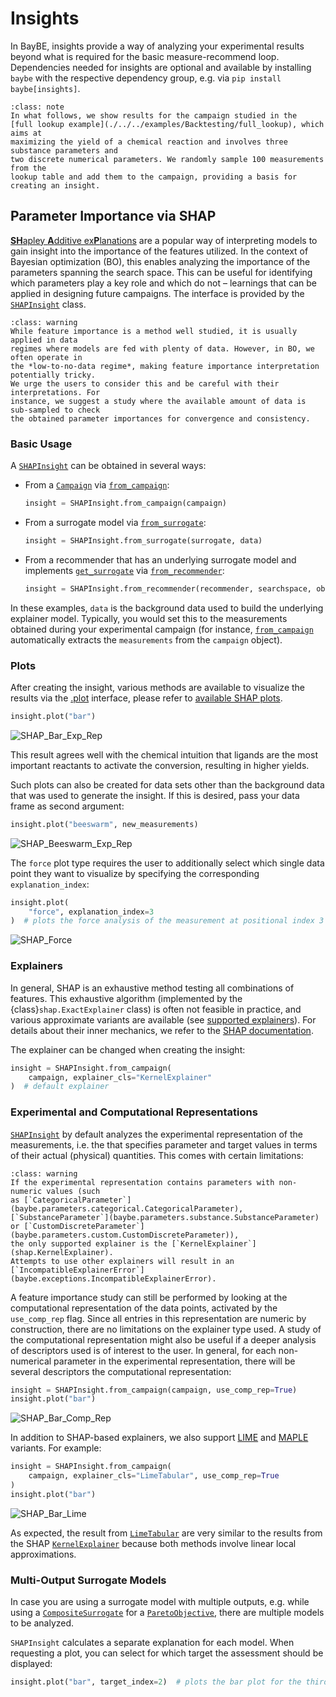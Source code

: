 # Insights
In BayBE, insights provide a way of analyzing your experimental results beyond what is 
required for the basic measure-recommend loop. Dependencies needed for insights are 
optional and available by installing `baybe` with the respective dependency group, e.g. 
via `pip install baybe[insights]`.

```{admonition} Examples On This Page
:class: note
In what follows, we show results for the campaign studied in the 
[full lookup example](./../../examples/Backtesting/full_lookup), which aims at 
maximizing the yield of a chemical reaction and involves three substance parameters and  
two discrete numerical parameters. We randomly sample 100 measurements from the 
lookup table and add them to the campaign, providing a basis for creating an insight.
```

## Parameter Importance via SHAP
[**SH**apley **A**dditive ex**P**lanations](https://shap.readthedocs.io/en/latest/index.html) 
are a popular way of interpreting models to gain insight into the importance of the 
features utilized. In the context of Bayesian optimization (BO), this enables analyzing 
the importance of the parameters spanning the search space. This can be useful 
for identifying which parameters play a key role and which do not – learnings that can 
be applied in designing future campaigns. The interface is provided by the 
[`SHAPInsight`](baybe.insights.shap.SHAPInsight) class.

```{admonition} Model Interpretation in BO
:class: warning
While feature importance is a method well studied, it is usually applied in data 
regimes where models are fed with plenty of data. However, in BO, we often operate in 
the *low-to-no-data regime*, making feature importance interpretation potentially tricky. 
We urge the users to consider this and be careful with their interpretations. For 
instance, we suggest a study where the available amount of data is sub-sampled to check
the obtained parameter importances for convergence and consistency.
```

### Basic Usage
A [`SHAPInsight`](baybe.insights.shap.SHAPInsight) can be obtained in several ways:
- From a [`Campaign`](baybe.campaign.Campaign) via 
  [`from_campaign`](baybe.insights.shap.SHAPInsight.from_campaign):
  ~~~python
  insight = SHAPInsight.from_campaign(campaign)
  ~~~
- From a surrogate model via [`from_surrogate`](baybe.insights.shap.SHAPInsight.from_surrogate):
  ~~~python
  insight = SHAPInsight.from_surrogate(surrogate, data)
  ~~~
- From a recommender that has an underlying surrogate model and implements 
  [`get_surrogate`](baybe.recommenders.pure.bayesian.base.BayesianRecommender.get_surrogate) 
  via [`from_recommender`](baybe.insights.shap.SHAPInsight.from_recommender):
  ~~~python
  insight = SHAPInsight.from_recommender(recommender, searchspace, objective, data)
  ~~~

In these examples, `data` is the background data used to build the underlying explainer
model. Typically, you would set this to the measurements obtained during your 
experimental campaign (for instance, [`from_campaign`](baybe.insights.shap.SHAPInsight.from_campaign)
automatically extracts the `measurements` from the `campaign` object).

### Plots
After creating the insight, various methods are available to visualize the results via 
the [.plot](baybe.insights.shap.SHAPInsight.plot) 
interface, please refer to [available SHAP plots](baybe.insights.shap.SHAP_PLOTS).

~~~python
insight.plot("bar")
~~~
![SHAP_Bar_Exp_Rep](../_static/insights/shap_bar_exp_rep.svg)

This result agrees well with the chemical intuition that ligands are the most important 
reactants to activate the conversion, resulting in higher yields.

Such plots can also be created for data sets other than the background data that
was used to generate the insight. If this is desired, pass your data frame as second 
argument:
~~~python
insight.plot("beeswarm", new_measurements)
~~~
![SHAP_Beeswarm_Exp_Rep](../_static/insights/shap_beeswarm_exp_rep.svg)

The `force` plot type requires the user to additionally select which single data point 
they want to visualize by specifying the corresponding `explanation_index`:
~~~python
insight.plot(
    "force", explanation_index=3
)  # plots the force analysis of the measurement at positional index 3
~~~
![SHAP_Force](../_static/insights/shap_force.svg)

### Explainers
In general, SHAP is an exhaustive method testing all combinations of features. This 
exhaustive algorithm (implemented by the {class}`shap.ExactExplainer` class) is
often not feasible in practice, and various approximate variants are available (see 
[supported explainers](baybe.insights.shap.EXPLAINERS)). For details about their inner 
mechanics, we refer to the [SHAP documentation](https://shap.readthedocs.io/en/latest/api.html#explainers).

The explainer can be changed when creating the insight:
~~~python
insight = SHAPInsight.from_campaign(
    campaign, explainer_cls="KernelExplainer"
)  # default explainer
~~~

### Experimental and Computational Representations
[`SHAPInsight`](baybe.insights.shap.SHAPInsight) by default analyzes the experimental
representation of the measurements, i.e. the that specifies parameter and target values
in terms of their actual (physical) quantities. This comes with certain limitations:

```{admonition} Experimental Representation Limits
:class: warning
If the experimental representation contains parameters with non-numeric values (such 
as [`CategoricalParameter`](baybe.parameters.categorical.CategoricalParameter), 
[`SubstanceParameter`](baybe.parameters.substance.SubstanceParameter) 
or [`CustomDiscreteParameter`](baybe.parameters.custom.CustomDiscreteParameter)), 
the only supported explainer is the [`KernelExplainer`](shap.KernelExplainer). 
Attempts to use other explainers will result in an 
[`IncompatibleExplainerError`](baybe.exceptions.IncompatibleExplainerError).
```

A feature importance study can still be performed by looking at the computational 
representation of the data points, activated by the `use_comp_rep` flag. Since all 
entries in this representation are numeric by construction, there are no limitations on
the explainer type used. A study of the computational representation might also be 
useful if a deeper analysis of descriptors used is of interest to the user. In general, 
for each non-numerical parameter in the experimental representation, there will be 
several descriptors the computational representation: 
~~~python
insight = SHAPInsight.from_campaign(campaign, use_comp_rep=True)
insight.plot("bar")
~~~
![SHAP_Bar_Comp_Rep](../_static/insights/shap_bar_comp_rep.svg)

In addition to SHAP-based explainers, we also support 
[LIME](https://arxiv.org/abs/1602.04938) and 
[MAPLE](https://papers.nips.cc/paper_files/paper/2018/hash/b495ce63ede0f4efc9eec62cb947c162-Abstract.html) 
variants. For example:
~~~python
insight = SHAPInsight.from_campaign(
    campaign, explainer_cls="LimeTabular", use_comp_rep=True
)
insight.plot("bar")
~~~
![SHAP_Bar_Lime](../_static/insights/shap_bar_lime.svg)

As expected, the result from [`LimeTabular`](shap.explainers.other.LimeTabular) are very
similar to the results from the SHAP [`KernelExplainer`](shap.KernelExplainer) because
both methods involve linear local approximations.

### Multi-Output Surrogate Models
In case you are using a surrogate model with multiple outputs, e.g. while using 
a [`CompositeSurrogate`](baybe.surrogates.composite.CompositeSurrogate) 
for a [`ParetoObjective`](baybe.objectives.pareto.ParetoObjective), 
there are multiple models to be analyzed.

`SHAPInsight` calculates a separate explanation for each model. When requesting a plot, 
you can select for which target the assessment should be displayed:
~~~python
insight.plot("bar", target_index=2)  # plots the bar plot for the third target
~~~